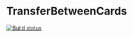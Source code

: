# TransferBetweenCards
[![Build status](https://ci.appveyor.com/api/projects/status/fvk5txncjmnn0aka?svg=true)](https://ci.appveyor.com/project/Nadine0109/transferbetweencards)
